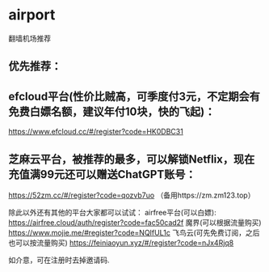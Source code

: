 # airport
翻墙机场推荐

## 优先推荐：
## efcloud平台(性价比贼高，可季度付3元，不定期会有免费白嫖名额，建议年付10块，快的飞起)：
https://www.efcloud.cc/#/register?code=HK0DBC31

## 芝麻云平台，被推荐的最多，可以解锁Netflix，现在充值满99元还可以赠送ChatGPT账号：
https://52zm.cc/#/register?code=qozvb7uo
（备用https://zm.zm123.top）

除此以外还有其他的平台大家都可以试试：
airfree平台(可以白嫖):
https://airfree.cloud/auth/register?code=fac50cad2f
魔界(可以根据流量购买)
https://www.mojie.me/#register?code=NQIfUL1c
飞鸟云(可先免费订阅，之后也可以按流量购买)
https://feiniaoyun.xyz/#/register?code=nJx4Rjq8

如介意，可在注册时去掉邀请码.
